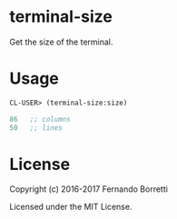 # terminal-size

Get the size of the terminal.

# Usage

```lisp
CL-USER> (terminal-size:size)

86   ;; columns
50   ;; lines
```

# License

Copyright (c) 2016-2017 Fernando Borretti

Licensed under the MIT License.
